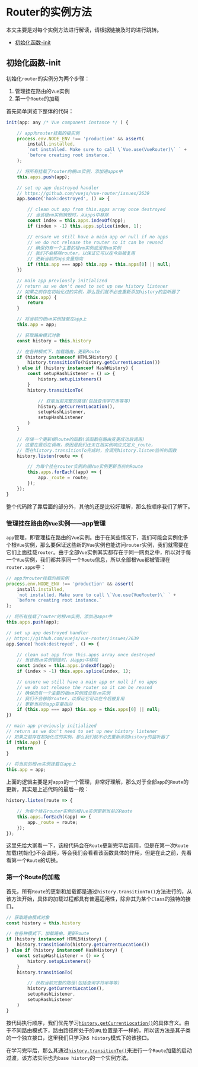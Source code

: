# Router的实例方法

本文主要是对每个实例方法进行解读，请根据链接及时的进行跳转。

- [初始化函数-init](#初始化函数-init)

## 初始化函数-init

初始化`router`的实例分为两个步骤：

1. 管理挂在路由的`Vue`实例
2. 第一个`Route`的加载

首先简单浏览下整体的代码：

```js
init(app: any /* Vue component instance */ ) {

    // app为router挂载的根实例
    process.env.NODE_ENV !== 'production' && assert(
        install.installed,
        `not installed. Make sure to call \`Vue.use(VueRouter)\` ` +
        `before creating root instance.`
    );

    // 将所有挂载了router的根vm实例，添加进apps中
    this.apps.push(app);

    // set up app destroyed handler
    // https://github.com/vuejs/vue-router/issues/2639
    app.$once('hook:destroyed', () => {

        // clean out app from this.apps array once destroyed
        // 当该根vm实例销毁时，从apps中移除
        const index = this.apps.indexOf(app);
        if (index > -1) this.apps.splice(index, 1);

        // ensure we still have a main app or null if no apps
        // we do not release the router so it can be reused
        // 确保仍有一个主要的根vm实例或没有vm实例
        // 我们不会移除router，以保证它可以在今后被复用
        // 更新当前的app变量指向
        if (this.app === app) this.app = this.apps[0] || null;
    })

    // main app previously initialized
    // return as we don't need to set up new history listener
    // 如果之前存在初始化过的实例，那么我们就不必去重新添加history的监听器了
    if (this.app) {
        return
    }

    // 将当前的根vm实例挂载在app上
    this.app = app;

    // 获取路由模式对象
    const history = this.history

    // 在各种模式下，加载路由，更新Route
    if (history instanceof HTML5History) {
        history.transitionTo(history.getCurrentLocation())
    } else if (history instanceof HashHistory) {
        const setupHashListener = () => {
            history.setupListeners()
        }
        history.transitionTo(

            // 获取当前完整的路径(包括查询字符串等等)
            history.getCurrentLocation(),
            setupHashListener,
            setupHashListener
        )
    }

    // 存储一个更新根Route的函数(该函数在路由变更成功后调用)
    // 这里在最后在调用，原因是我们还未在根实例响应式定义_route，
    // 而在history.transitionTo完成时，会调用history.listen监听的函数
    history.listen(route => {

        // 为每个挂在router实例的根Vue实例更新当前的Route
        this.apps.forEach((app) => {
            app._route = route;
        });
    });
}
```

整个代码除了靠后面的部分外，其他的还是比较好理解，那么按顺序我们了解下。

### 管理挂在路由的`Vue`实例——app管理

`app`管理，即管理挂在路由的`Vue`实例。由于在某些情况下，我们可能会实例化多个根`Vue`实例，那么要保证这些新的`Vue`实例也能访问`router`实例，我们就需要在它们上面挂载`router`。由于全部`Vue`实例其实都存在于同一网页之中，所以对于每一个`Vue`实例，我们都共享同一个`Route`信息，所以全部根`Vue`都被管理在`router.apps`中：

```js
// app为router挂载的根实例
process.env.NODE_ENV !== 'production' && assert(
    install.installed,
    `not installed. Make sure to call \`Vue.use(VueRouter)\` ` +
    `before creating root instance.`
);

// 将所有挂载了router的根vm实例，添加进apps中
this.apps.push(app);

// set up app destroyed handler
// https://github.com/vuejs/vue-router/issues/2639
app.$once('hook:destroyed', () => {

    // clean out app from this.apps array once destroyed
    // 当该根vm实例销毁时，从apps中移除
    const index = this.apps.indexOf(app);
    if (index > -1) this.apps.splice(index, 1);

    // ensure we still have a main app or null if no apps
    // we do not release the router so it can be reused
    // 确保仍有一个主要的根vm实例或没有vm实例
    // 我们不会移除router，以保证它可以在今后被复用
    // 更新当前的app变量指向
    if (this.app === app) this.app = this.apps[0] || null;
})

// main app previously initialized
// return as we don't need to set up new history listener
// 如果之前存在初始化过的实例，那么我们就不必去重新添加history的监听器了
if (this.app) {
    return
}

// 将当前的根vm实例挂载在app上
this.app = app;
```

上面的逻辑主要是对`apps`的一个管理，非常好理解，那么对于全部`app`的`Route`的更新，其实是上述代码的最后一段：

```js
history.listen(route => {

    // 为每个挂在router实例的根Vue实例更新当前的Route
    this.apps.forEach((app) => {
        app._route = route;
    });
});
```

这里先给大家看一下，该段代码会在`Route`更新完毕后调用，但是在第一次`Route`加载(初始化)不会调用，等会我们会看看该函数具体的作用，但是在此之前，先看看第一个`Route`的切换。

### 第一个Route的加载

首先，所有`Route`的更新和加载都是通过`history.transitionTo()`方法进行的，从该方法开始，具体的加载过程都具有普遍适用性，除非其为某个`Class`的独特的接口。

```js
// 获取路由模式对象
const history = this.history

// 在各种模式下，加载路由，更新Route
if (history instanceof HTML5History) {
    history.transitionTo(history.getCurrentLocation())
} else if (history instanceof HashHistory) {
    const setupHashListener = () => {
        history.setupListeners()
    }
    history.transitionTo(

        // 获取当前完整的路径(包括查询字符串等等)
        history.getCurrentLocation(),
        setupHashListener,
        setupHashListener
    )
}
```

按代码执行顺序，我们优先学习[`history.getCurrentLocation()`](../../../路由模式/base基础模式/实例方法/README.md#获取完整路径信息historygetcurrentlocation)的具体含义。由于不同路由模式下，路由路径所处于的`URL`位置是不一样的，所以该方法是其子类的一个独立接口，这里我们只学习`h5 history`模式下的该接口。

在学习完毕后，那么其通过[`history.transitionTo()`](../../../路由模式/base基础模式/实例方法/README.md)来进行一个`Route`加载的启动过渡，该方法实际也为`base history`的一个实例方法。
